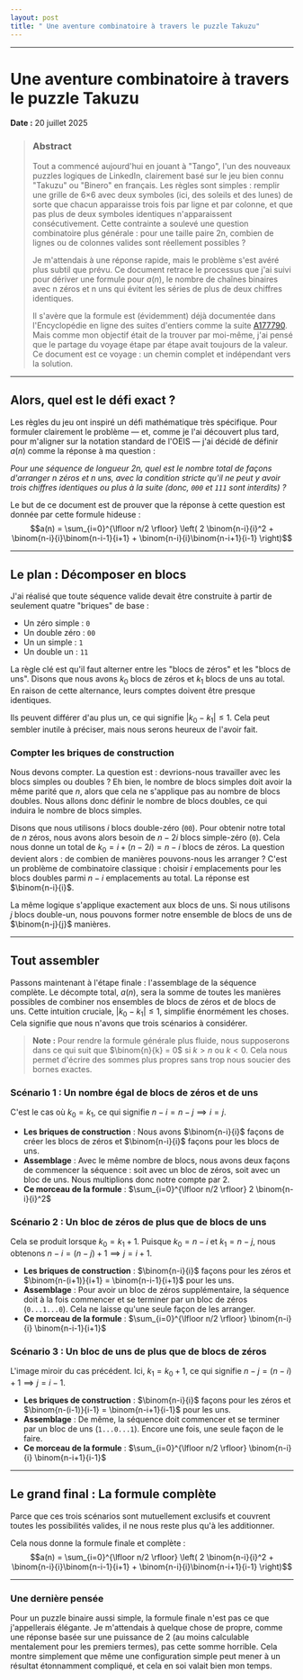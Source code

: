 ```yaml
---
layout: post
title: " Une aventure combinatoire à travers le puzzle Takuzu"
---
```

***

# Une aventure combinatoire à travers le puzzle Takuzu
**Date :** 20 juillet 2025

> ### Abstract
> Tout a commencé aujourd'hui en jouant à "Tango", l'un des nouveaux puzzles logiques de LinkedIn, clairement basé sur le jeu bien connu "Takuzu" ou "Binero" en français. Les règles sont simples : remplir une grille de 6×6 avec deux symboles (ici, des soleils et des lunes) de sorte que chacun apparaisse trois fois par ligne et par colonne, et que pas plus de deux symboles identiques n'apparaissent consécutivement. Cette contrainte a soulevé une question combinatoire plus générale : pour une taille paire 2n, combien de lignes ou de colonnes valides sont réellement possibles ?
>
> Je m'attendais à une réponse rapide, mais le problème s'est avéré plus subtil que prévu. Ce document retrace le processus que j'ai suivi pour dériver une formule pour $a(n)$, le nombre de chaînes binaires avec n zéros et n uns qui évitent les séries de plus de deux chiffres identiques.
>
> Il s'avère que la formule est (évidemment) déjà documentée dans l'Encyclopédie en ligne des suites d'entiers comme la suite [A177790](https://oeis.org/A177790). Mais comme mon objectif était de la trouver par moi-même, j'ai pensé que le partage du voyage étape par étape avait toujours de la valeur. Ce document est ce voyage : un chemin complet et indépendant vers la solution.

***

## Alors, quel est le défi exact ?

Les règles du jeu ont inspiré un défi mathématique très spécifique. Pour formuler clairement le problème — et, comme je l'ai découvert plus tard, pour m'aligner sur la notation standard de l'OEIS — j'ai décidé de définir $a(n)$ comme la réponse à ma question :

*Pour une séquence de longueur 2n, quel est le nombre total de façons d'arranger n zéros et n uns, avec la condition stricte qu'il ne peut y avoir trois chiffres identiques ou plus à la suite (donc, `000` et `111` sont interdits) ?*

Le but de ce document est de prouver que la réponse à cette question est donnée par cette formule hideuse :
$$a(n) = \sum_{i=0}^{\lfloor n/2 \rfloor} \left( 2 \binom{n-i}{i}^2 + \binom{n-i}{i}\binom{n-i-1}{i+1} + \binom{n-i}{i}\binom{n-i+1}{i-1} \right)$$

***

## Le plan : Décomposer en blocs

J'ai réalisé que toute séquence valide devait être construite à partir de seulement quatre "briques" de base :
* Un zéro simple : `0`
* Un double zéro : `00`
* Un un simple : `1`
* Un double un : `11`

La règle clé est qu'il faut alterner entre les "blocs de zéros" et les "blocs de uns". Disons que nous avons $k_0$ blocs de zéros et $k_1$ blocs de uns au total. En raison de cette alternance, leurs comptes doivent être presque identiques.

Ils peuvent différer d'au plus un, ce qui signifie $|k_0 - k_1| \le 1$. Cela peut sembler inutile à préciser, mais nous serons heureux de l'avoir fait.

### Compter les briques de construction
Nous devons compter. La question est : devrions-nous travailler avec les blocs simples ou doubles ? Eh bien, le nombre de blocs simples doit avoir la même parité que $n$, alors que cela ne s'applique pas au nombre de blocs doubles. Nous allons donc définir le nombre de blocs doubles, ce qui induira le nombre de blocs simples.

Disons que nous utilisons $i$ blocs double-zéro (`00`). Pour obtenir notre total de $n$ zéros, nous avons alors besoin de $n-2i$ blocs simple-zéro (`0`). Cela nous donne un total de $k_0 = i + (n-2i) = n-i$ blocs de zéros. La question devient alors : de combien de manières pouvons-nous les arranger ? C'est un problème de combinatoire classique : choisir $i$ emplacements pour les blocs doubles parmi $n-i$ emplacements au total. La réponse est $\binom{n-i}{i}$.

La même logique s'applique exactement aux blocs de uns. Si nous utilisons $j$ blocs double-un, nous pouvons former notre ensemble de blocs de uns de $\binom{n-j}{j}$ manières.

***

## Tout assembler

Passons maintenant à l'étape finale : l'assemblage de la séquence complète. Le décompte total, $a(n)$, sera la somme de toutes les manières possibles de combiner nos ensembles de blocs de zéros et de blocs de uns. Cette intuition cruciale, $|k_0 - k_1| \le 1$, simplifie énormément les choses. Cela signifie que nous n'avons que trois scénarios à considérer.

> **Note :** Pour rendre la formule générale plus fluide, nous supposerons dans ce qui suit que $\binom{n}{k} = 0$ si $k > n$ ou $k < 0$. Cela nous permet d'écrire des sommes plus propres sans trop nous soucier des bornes exactes.

### Scénario 1 : Un nombre égal de blocs de zéros et de uns
C'est le cas où $k_0 = k_1$, ce qui signifie $n-i = n-j \implies i = j$.
* **Les briques de construction** : Nous avons $\binom{n-i}{i}$ façons de créer les blocs de zéros et $\binom{n-i}{i}$ façons pour les blocs de uns.
* **Assemblage** : Avec le même nombre de blocs, nous avons deux façons de commencer la séquence : soit avec un bloc de zéros, soit avec un bloc de uns. Nous multiplions donc notre compte par 2.
* **Ce morceau de la formule** : $\sum_{i=0}^{\lfloor n/2 \rfloor} 2 \binom{n-i}{i}^2$

### Scénario 2 : Un bloc de zéros de plus que de blocs de uns
Cela se produit lorsque $k_0 = k_1 + 1$. Puisque $k_0 = n-i$ et $k_1 = n-j$, nous obtenons $n-i = (n-j)+1 \implies j = i+1$.
* **Les briques de construction** : $\binom{n-i}{i}$ façons pour les zéros et $\binom{n-(i+1)}{i+1} = \binom{n-i-1}{i+1}$ pour les uns.
* **Assemblage** : Pour avoir un bloc de zéros supplémentaire, la séquence doit à la fois commencer et se terminer par un bloc de zéros (`0...1...0`). Cela ne laisse qu'une seule façon de les arranger.
* **Ce morceau de la formule** : $\sum_{i=0}^{\lfloor n/2 \rfloor} \binom{n-i}{i} \binom{n-i-1}{i+1}$

### Scénario 3 : Un bloc de uns de plus que de blocs de zéros
L'image miroir du cas précédent. Ici, $k_1 = k_0 + 1$, ce qui signifie $n-j = (n-i)+1 \implies j = i-1$.
* **Les briques de construction** : $\binom{n-i}{i}$ façons pour les zéros et $\binom{n-(i-1)}{i-1} = \binom{n-i+1}{i-1}$ pour les uns.
* **Assemblage** : De même, la séquence doit commencer et se terminer par un bloc de uns (`1...0...1`). Encore une fois, une seule façon de le faire.
* **Ce morceau de la formule** : $\sum_{i=0}^{\lfloor n/2 \rfloor} \binom{n-i}{i} \binom{n-i+1}{i-1}$

***

## Le grand final : La formule complète
Parce que ces trois scénarios sont mutuellement exclusifs et couvrent toutes les possibilités valides, il ne nous reste plus qu'à les additionner.

Cela nous donne la formule finale et complète :
$$a(n) = \sum_{i=0}^{\lfloor n/2 \rfloor} \left( 2 \binom{n-i}{i}^2 + \binom{n-i}{i}\binom{n-i-1}{i+1} + \binom{n-i}{i}\binom{n-i+1}{i-1} \right)$$

***

### Une dernière pensée

Pour un puzzle binaire aussi simple, la formule finale n'est pas ce que j'appellerais élégante. Je m'attendais à quelque chose de propre, comme une réponse basée sur une puissance de 2 (au moins calculable mentalement pour les premiers termes), pas cette somme horrible. Cela montre simplement que même une configuration simple peut mener à un résultat étonnamment compliqué, et cela en soi valait bien mon temps.
